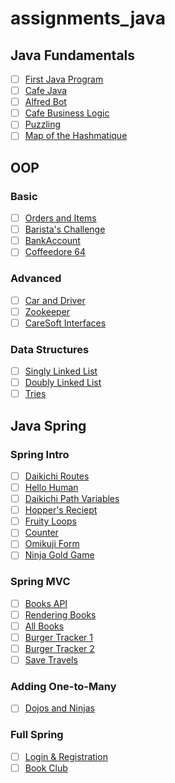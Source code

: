 # assignments_java

## Java Fundamentals

- [ ] [First Java Program](fundamentals/firstJavaProgram/README.md)
- [ ] [Cafe Java](fundamentals/cafeJava/README.md)
- [ ] [Alfred Bot](fundamentals/alfredBot/README.md)
- [ ] [Cafe Business Logic](fundamentals/cafeBusinessLogic/README.md)
- [ ] [Puzzling](fundamentals/puzzling/README.md)
- [ ] [Map of the Hashmatique](fundamentals/mapHashmatique/README.md)

## OOP

### Basic

- [ ] [Orders and Items](oop/oopBasic/ordersAndItems/README.md)
- [ ] [Barista's Challenge](oop/oopBasic/baristasChallenge/README.md)
- [ ] [BankAccount](oop/oopBasic/bankAccount/README.md)
- [ ] [Coffeedore 64](oop/oopBasic/coffeedore64/README.md)

### Advanced

- [ ] [Car and Driver](oop/oopAdvanced/carAndDriver/README.md)
- [ ] [Zookeeper](oop/oopAdvanced/zookeeper/README.md)
- [ ] [CareSoft Interfaces](oop/oopAdvanced/careSoftInterfaces/README.md)

### Data Structures

- [ ] [Singly Linked List](oop/dataStructures/SLL/README.md)
- [ ] [Doubly Linked List](oop/dataStructures/DLL/README.md)
- [ ] [Tries](oop/dataStructures/Tries/README.md)

## Java Spring

### Spring Intro

- [ ] [Daikichi Routes](spring/springIntro/daikichiroutes/README.md)
- [ ] [Hello Human](spring/springIntro/hellohuman/README.md)
- [ ] [Daikichi Path Variables](spring/springIntro/daikichipathvariables/README.md)
- [ ] [Hopper's Reciept](spring/springIntro/hoppersreceipt/README.md)
- [ ] [Fruity Loops](spring/springIntro/fruityloops/README.md)
- [ ] [Counter](spring/springIntro/counter/README.md)
- [ ] [Omikuji Form](spring/springIntro/omikujiform/README.md)
- [ ] [Ninja Gold Game](spring/springIntro/ninjagoldgame/README.md)

### Spring MVC

- [ ] [Books API]()
- [ ] [Rendering Books]()
- [ ] [All Books]()
- [ ] [Burger Tracker 1]()
- [ ] [Burger Tracker 2]()
- [ ] [Save Travels]()

### Adding One-to-Many

- [ ] [Dojos and Ninjas]()

### Full Spring 

- [ ] [Login & Registration]()
- [ ] [Book Club]()